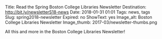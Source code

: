Title: Read the Spring Boston College Libraries Newsletter
Destination: http://bit.ly/newsletterS18-news
Date: 2018-01-31 01:01
Tags: news, tags 
Slug: spring2018-newsletter 
Expired: no
ShowText: yes
Image_alt: Boston College Libraries Newsletter
Image_thumb: 2017-03/newsletter-thumbs.png

All this and more in the Boston College Libraries Newsletter!